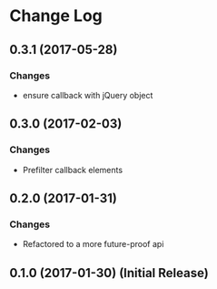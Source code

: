 # Change Log

## 0.3.1 (2017-05-28)
### Changes
- ensure callback with jQuery object

## 0.3.0 (2017-02-03)
### Changes
- Prefilter callback elements

## 0.2.0 (2017-01-31)
### Changes
- Refactored to a more future-proof api

## 0.1.0 (2017-01-30) (Initial Release)
